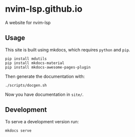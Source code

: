 # nvim-lsp.github.io

A website for nvim-lsp

## Usage

This site is built using mkdocs, which requires `python` and `pip`.

```
pip install mdutils
pip install mkdocs-material
pip install mkdocs-awesome-pages-plugin
```

Then generate the documentation with:

```
./scripts/docgen.sh
```

Now you have documentation in `site/`.

## Development

To serve a development version run:

```
mkdocs serve
```
